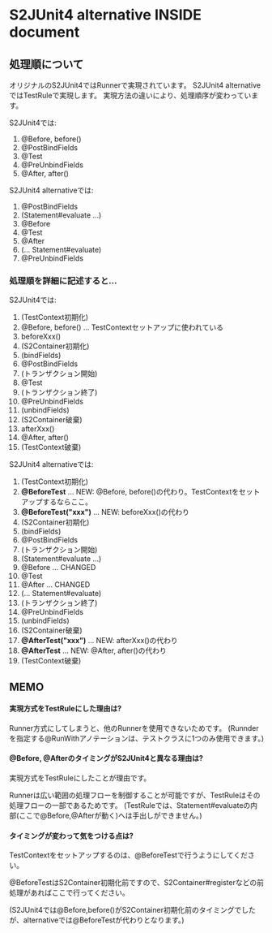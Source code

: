 # S2JUnit4 alternative INSIDE document

## 処理順について

オリジナルのS2JUnit4ではRunnerで実現されています。
S2JUnit4 alternativeではTestRuleで実現します。
実現方法の違いにより、処理順序が変わっています。

S2JUnit4では:

1. @Before, before()
1. @PostBindFields
1. @Test
1. @PreUnbindFields
1. @After, after()


S2JUnit4 alternativeでは:

1. @PostBindFields
1. (Statement#evaluate ...)
1. @Before
1. @Test
1. @After
1. (... Statement#evaluate)
1. @PreUnbindFields


### 処理順を詳細に記述すると...

S2JUnit4では:

1. (TestContext初期化)
1. @Before, before() ... TestContextセットアップに使われている
1. beforeXxx()
1. (S2Container初期化)
1. (bindFields)
1. @PostBindFields
1. (トランザクション開始)
1. @Test
1. (トランザクション終了)
1. @PreUnbindFields
1. (unbindFields)
1. (S2Container破棄)
1. afterXxx()
1. @After, after()
1. (TestContext破棄)


S2JUnit4 alternativeでは:

1. (TestContext初期化)
1. **@BeforeTest**        ... NEW: @Before, before()の代わり。TestContextをセットアップするならここ。
1. **@BeforeTest("xxx")** ... NEW: beforeXxx()の代わり
1. (S2Container初期化)
1. (bindFields)
1. @PostBindFields
1. (トランザクション開始)
1. (Statement#evaluate ...)
1. @Before                ... CHANGED
1. @Test
1. @After                 ... CHANGED
1. (... Statement#evaluate)
1. (トランザクション終了)
1. @PreUnbindFields
1. (unbindFields)
1. (S2Container破棄)
1. **@AfterTest("xxx")**  ... NEW: afterXxx()の代わり
1. **@AfterTest**         ... NEW: @After, after()の代わり
1. (TestContext破棄)


## MEMO

#### 実現方式をTestRuleにした理由は?

Runner方式にしてしまうと、他のRunnerを使用できないためです。
(Runnderを指定する@RunWithアノテーションは、テストクラスに1つのみ使用できます。)


#### @Before, @AfterのタイミングがS2JUnit4と異なる理由は?

実現方式をTestRuleにしたことが理由です。

Runnerは広い範囲の処理フローを制御することが可能ですが、TestRuleはその処理フローの一部であるためです。
(TestRuleでは、Statement#evaluateの内部(ここで@Before,@Afterが動く)へは手出しができません。)


#### タイミングが変わって気をつける点は?

TestContextをセットアップするのは、@BeforeTestで行うようにしてください。

@BeforeTestはS2Container初期化前ですので、S2Container#registerなどの前処理があればここで行ってください。

(S2JUnit4では@Before,before()がS2Container初期化前のタイミングでしたが、alternativeでは@BeforeTestが代わりとなります。)
